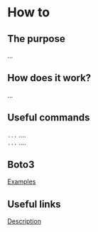 # How to <SOMETHING>

## The purpose
...

## How does it work?
...

## Useful commands
`...`  ....  
`...`  ....  

## Boto3
[Examples](https://boto3.amazonaws.com/v1/documentation/api/latest/guide/s3-examples.html)  


## Useful links
[Description](https://www.cisco.com)<br />
